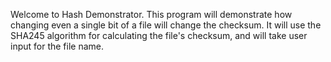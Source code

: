 Welcome to Hash Demonstrator. 
This program will demonstrate how changing even a single bit of a file will change the checksum.
It will use the SHA245 algorithm for calculating the file's checksum, and will take user input for the file name.
